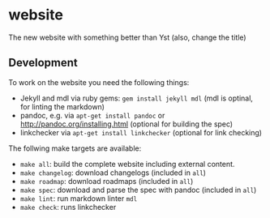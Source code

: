 # website

The new website with something better than Yst (also, change the title)

## Development

To work on the website you need the following things:

- Jekyll and mdl via ruby gems: `gem install jekyll mdl` (mdl is optinal, for linting the markdown)
- pandoc, e.g. via `apt-get install pandoc` or <http://pandoc.org/installing.html>
  (optional for building the spec)
- linkchecker via `apt-get install linkchecker`
  (optional for link checking)

The follwing make targets are available:

- `make all`: build the complete website including external content.
- `make changelog`: download changelogs (included in `all`)
- `make roadmap`: download roadmaps (included in `all`)
- `make spec`: download and parse the spec with pandoc (included in `all`)
- `make lint`: run markdown linter `mdl`
- `make check`: runs linkchecker

